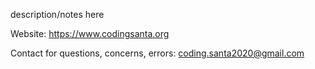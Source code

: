description/notes here

Website: https://www.codingsanta.org

Contact for questions, concerns, errors: coding.santa2020@gmail.com
